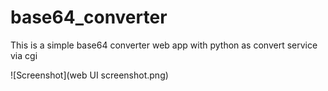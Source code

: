 # base64_converter
This is a simple base64 converter web app with python as convert service via cgi

![Screenshot](web UI screenshot.png)
